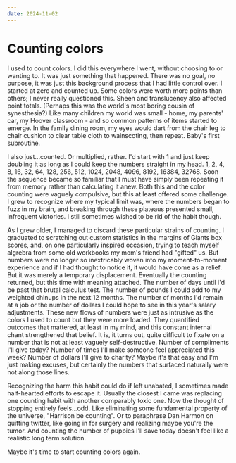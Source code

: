 ```yaml
---
date: 2024-11-02
---
```


# Counting colors

I used to count colors. I did this everywhere I went, without choosing to or wanting to. It was just something that happened. There was no goal, no purpose, it was just this background process that I had little control over. I started at zero and counted up. Some colors were worth more points than others; I never really questioned this. Sheen and translucency also affected point totals. (Perhaps this was the world's most boring cousin of synesthesia?) Like many children my world was small - home, my parents' car, my Hoover classroom - and so common patterns of items started to emerge. In the family dining room, my eyes would dart from the chair leg to chair cushion to clear table cloth to wainscoting, then repeat. Baby's first subroutine.

I also just...counted. Or multiplied, rather. I'd start with 1 and just keep doubling it as long as I could keep the numbers straight in my head. 1, 2, 4, 8, 16, 32, 64, 128, 256, 512, 1024, 2048, 4096, 8192, 16384, 32768. Soon the sequence became so familiar that I must have simply been repeating it from memory rather than calculating it anew. Both this and the color counting were vaguely compulsive, but this at least offered some challenge. I grew to recognize where my typical limit was, where the numbers began to fuzz in my brain, and breaking through these plateaus presented small, infrequent victories. I still sometimes wished to be rid of the habit though.

As I grew older, I managed to discard these particular strains of counting. I graduated to scratching out custom statistics in the margins of Giants box scores, and, on one particularly inspired occasion, trying to teach myself algrebra from some old workbooks my mom's friend had "gifted" us. But numbers were no longer so inextricably woven into my moment-to-moment experience and if I had thought to notice it, it would have come as a relief. But it was merely a temporary displacement. Eventually the counting returned, but this time with meaning attached. The number of days until I'd be past that brutal calculus test. The number of pounds I could add to my weighted chinups in the next 12 months. The number of months I'd remain at a job or the number of dollars I could hope to see in this year's salary adjustments. These new flows of numbers were just as intrusive as the colors I used to count but they were more loaded. They quantified outcomes that mattered, at least in my mind, and this constant internal chant strengthened that belief. It is, it turns out, quite difficult to fixate on a number that is not at least vaguely self-destructive. Number of compliments I'll give today? Number of times I'll make someone feel appreciated this week? Number of dollars I'll give to charity? Maybe it's that easy and I'm just making excuses, but certainly the numbers that surfaced naturally were not along those lines.

Recognizing the harm this habit could do if left unabated, I sometimes made half-hearted efforts to escape it. Usually the closest I came was replacing one counting habit with another comparably toxic one. Now the thought of stopping entirely feels...odd. Like eliminating some fundamental property of the universe, "Harrison be counting". Or to paraphrase Dan Harmon on quitting twitter, like going in for surgery and realizing maybe you're the tumor. And counting the number of puppies I'll save today doesn't feel like a realistic long term solution.

Maybe it's time to start counting colors again.
